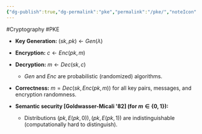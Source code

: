 ```yaml
---
{"dg-publish":true,"dg-permalink":"pke","permalink":"/pke/","noteIcon":"","created":"2024-06-18T16:01:53.232+08:00","updated":"2024-06-18T19:02:40.078+08:00"}
---
```


#Cryptography #PKE
- **Key Generation:** $(sk, pk) \leftarrow Gen(\lambda)$
- **Encryption:** $c \leftarrow Enc(pk, m)$
- **Decryption:** $m \leftarrow Dec(sk, c)$
	- $Gen$ and $Enc$ are probabilistic (randomized) algorithms.

- **Correctness:** $m = Dec(sk, Enc(pk, m))$ for all key pairs, messages, and encryption randomness.
- **Semantic security [Goldwasser-Micali '82] (for $m \in \{0, 1\}$):**
	- Distributions $(pk, E(pk, 0)), (pk, E(pk, 1))$ are indistinguishable (computationally hard to distinguish).
